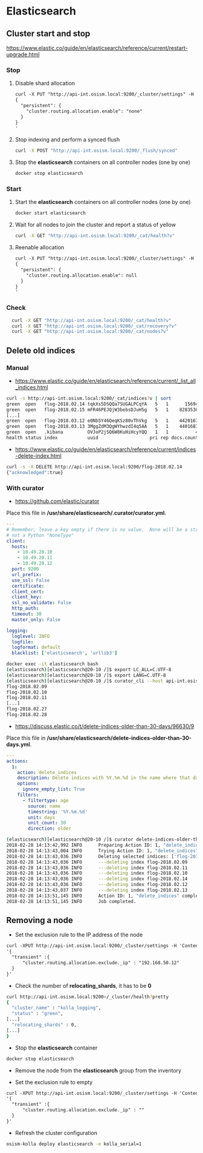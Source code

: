 # Elasticsearch

## Cluster start and stop

<https://www.elastic.co/guide/en/elasticsearch/reference/current/restart-upgrade.html>

### Stop

1. Disable shard allocation

    ```txt
    curl -X PUT "http://api-int.osism.local:9200/_cluster/settings" -H 'Content-Type: application/json' -d'
    {
      "persistent": {
        "cluster.routing.allocation.enable": "none"
      }
    }
    '
    ```

2. Stop indexing and perform a synced flush

    ```sh
    curl -X POST "http://api-int.osism.local:9200/_flush/synced"
    ```

3. Stop the **elasticsearch** containers on all controller nodes (one by one)

    ```sh
    docker stop elasticsearch
    ```

### Start

1. Start the **elasticsearch** containers on all controller nodes (one by one)

    ```sh
   docker start elasticsearch
   ```

2. Wait for all nodes to join the cluster and report a status of yellow

    ```sh
    curl -X GET "http://api-int.osism.local:9200/_cat/health?v"
    ```

3. Reenable allocation

    ```txt
    curl -X PUT "http://api-int.osism.local:9200/_cluster/settings" -H 'Content-Type: application/json' -d'
    {
      "persistent": {
        "cluster.routing.allocation.enable": null
      }
    }
    '
    ```

### Check

```sh
  curl -X GET "http://api-int.osism.local:9200/_cat/health?v"
  curl -X GET "http://api-int.osism.local:9200/_cat/recovery?v"
  curl -X GET "http://api-int.osism.local:9200/_cat/nodes?v"
```

## Delete old indices

### Manual

* <https://www.elastic.co/guide/en/elasticsearch/reference/current/_list_all_indices.html>

```sh
curl -s http://api-int.osism.local:9200/_cat/indices?v | sort
green  open   flog-2018.02.14 tqkXs5DSQQa7SUGALPCqYA   5   1      15694            0     22.4mb         11.3mb
green  open   flog-2018.02.15 mFR46PEJQjW3bebsDJuHSg   5   1    8283538            0      7.3gb          3.6gb
[...]
green  open   flog-2018.03.12 e0Nb5Y46QeqKSz80vThVkg   5   1    4420167            0      4.4gb          2.2gb
green  open   flog-2018.03.13 3MggZdM3QgWYhwzdI4q5AA   5   1    4401687            0      4.4gb          2.2gb
green  open   .kibana         OVJoP2jSQ6W8KuHiHcyYQQ   1   1          4            0     45.4kb         22.7kb
health status index           uuid                   pri rep docs.count docs.deleted store.size pri.store.size
```

* <https://www.elastic.co/guide/en/elasticsearch/reference/current/indices-delete-index.html>

```sh
curl -s -X DELETE http://api-int.osism.local:9200/flog-2018.02.14
{"acknowledged":true}
```

### With curator

* <https://github.com/elastic/curator>

Place this file in **/usr/share/elasticsearch/.curator/curator.yml**.

```yaml
---
# Remember, leave a key empty if there is no value.  None will be a string,
# not a Python "NoneType"
client:
  hosts:
    - 10.49.20.10
    - 10.49.20.11
    - 10.49.20.12
  port: 9200
  url_prefix:
  use_ssl: False
  certificate:
  client_cert:
  client_key:
  ssl_no_validate: False
  http_auth:
  timeout: 30
  master_only: False

logging:
  loglevel: INFO
  logfile:
  logformat: default
  blacklist: ['elasticsearch', 'urllib3']
```

```sh
docker exec -it elasticsearch bash
(elasticsearch)[elasticsearch@20-10 /]$ export LC_ALL=C.UTF-8
(elasticsearch)[elasticsearch@20-10 /]$ export LANG=C.UTF-8
(elasticsearch)[elasticsearch@20-10 /]$ curator_cli --host api-int.osism.local show_indices
flog-2018.02.09
flog-2018.02.10
flog-2018.02.11
[...]
flog-2018.02.27
flog-2018.02.28
```

* <https://discuss.elastic.co/t/delete-indices-older-than-30-days/96630/9>

Place this file in **/usr/share/elasticsearch/delete-indices-older-than-30-days.yml**.

```yaml
---
actions:
  1:
    action: delete_indices
    description: Delete indices with %Y.%m.%d in the name where that date is older than 30 days
    options:
      ignore_empty_list: True
    filters:
      - filtertype: age
        source: name
        timestring: '%Y.%m.%d'
        unit: days
        unit_count: 30
        direction: older
```

```sh
(elasticsearch)[elasticsearch@20-10 /]$ curator delete-indices-older-than-30-days.yml
2018-02-28 14:13:42,992 INFO      Preparing Action ID: 1, "delete_indices"
2018-02-28 14:13:43,004 INFO      Trying Action ID: 1, "delete_indices": Delete indices with %Y.%m.%d in the name where that date is older than 30 days
2018-02-28 14:13:43,036 INFO      Deleting selected indices: ['flog-2018.02.09', 'flog-2018.02.11', 'flog-2018.02.10', 'flog-2018.02.14', 'flog-2018.02.12', 'flog-2018.02.13']
2018-02-28 14:13:43,036 INFO      ---deleting index flog-2018.02.09
2018-02-28 14:13:43,036 INFO      ---deleting index flog-2018.02.11
2018-02-28 14:13:43,036 INFO      ---deleting index flog-2018.02.10
2018-02-28 14:13:43,036 INFO      ---deleting index flog-2018.02.14
2018-02-28 14:13:43,036 INFO      ---deleting index flog-2018.02.12
2018-02-28 14:13:43,037 INFO      ---deleting index flog-2018.02.13
2018-02-28 14:13:51,145 INFO      Action ID: 1, "delete_indices" completed.
2018-02-28 14:13:51,145 INFO      Job completed.
```

## Removing a node

* Set the exclusion rule to the IP address of the node

```txt
curl -XPUT http://api-int.osism.local:9200/_cluster/settings -H 'Content-Type: application/json' -d \
'{
  "transient" :{
      "cluster.routing.allocation.exclude._ip" : "192.168.50.12"
  }
}'
```

* Check the number of **relocating_shards**, it has to be **0**

```sh
curl http://api-int.osism.local:9200>/_cluster/health?pretty
{
  "cluster_name" : "kolla_logging",
  "status" : "green",
[...]
  "relocating_shards" : 0,
[...]
}
```

* Stop the **elasticsearch** container

```sh
docker stop elasticsearch
```

* Remove the node from the **elasticsearch** group from the inventory

* Set the exclusion rule to empty

```txt
curl -XPUT http://api-int.osism.local:9200/_cluster/settings -H 'Content-Type: application/json' -d \
'{
  "transient" :{
      "cluster.routing.allocation.exclude._ip" : ""
  }
}'
```

* Refresh the cluster configuration

```sh
osism-kolla deploy elasticsearch -e kolla_serial=1
```
